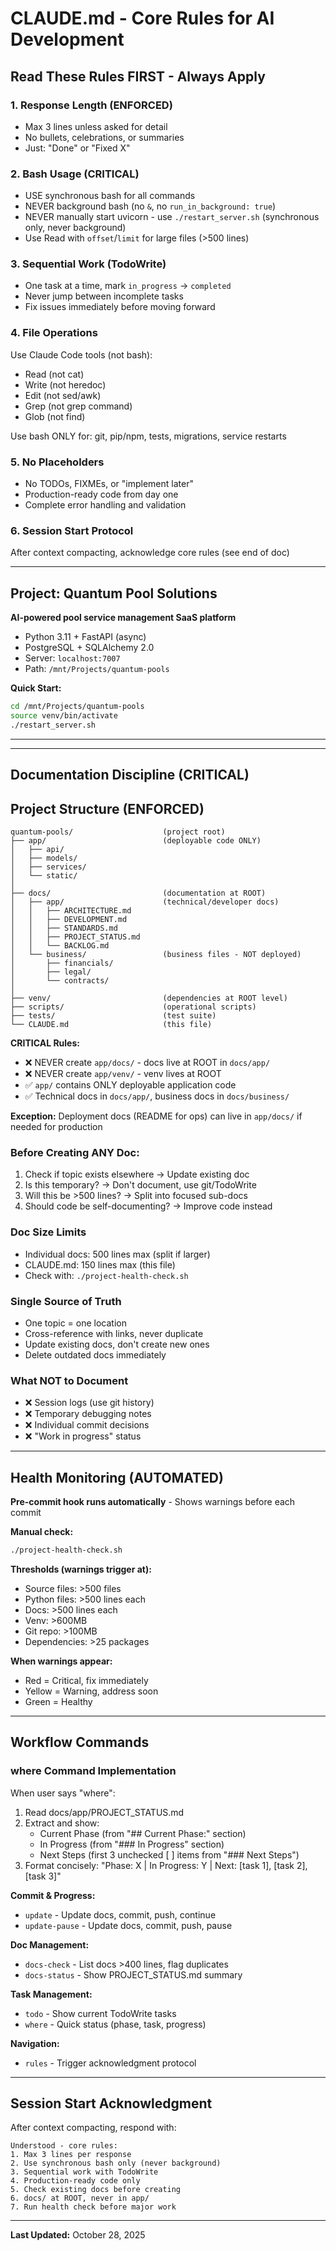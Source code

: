 # CLAUDE.md - Core Rules for AI Development

## Read These Rules FIRST - Always Apply

### 1. Response Length (ENFORCED)
- Max 3 lines unless asked for detail
- No bullets, celebrations, or summaries
- Just: "Done" or "Fixed X"

### 2. Bash Usage (CRITICAL)
- USE synchronous bash for all commands
- NEVER background bash (no `&`, no `run_in_background: true`)
- NEVER manually start uvicorn - use `./restart_server.sh` (synchronous only, never background)
- Use Read with `offset`/`limit` for large files (>500 lines)

### 3. Sequential Work (TodoWrite)
- One task at a time, mark `in_progress` → `completed`
- Never jump between incomplete tasks
- Fix issues immediately before moving forward

### 4. File Operations
Use Claude Code tools (not bash):
- Read (not cat)
- Write (not heredoc)
- Edit (not sed/awk)
- Grep (not grep command)
- Glob (not find)

Use bash ONLY for: git, pip/npm, tests, migrations, service restarts

### 5. No Placeholders
- No TODOs, FIXMEs, or "implement later"
- Production-ready code from day one
- Complete error handling and validation

### 6. Session Start Protocol
After context compacting, acknowledge core rules (see end of doc)

---

## Project: Quantum Pool Solutions

**AI-powered pool service management SaaS platform**
- Python 3.11 + FastAPI (async)
- PostgreSQL + SQLAlchemy 2.0
- Server: `localhost:7007`
- Path: `/mnt/Projects/quantum-pools`

**Quick Start:**
```bash
cd /mnt/Projects/quantum-pools
source venv/bin/activate
./restart_server.sh
```

---


---

## Documentation Discipline (CRITICAL)
## Project Structure (ENFORCED)
```
quantum-pools/                    (project root)
├── app/                          (deployable code ONLY)
│   ├── api/
│   ├── models/
│   ├── services/
│   └── static/
│
├── docs/                         (documentation at ROOT)
│   ├── app/                      (technical/developer docs)
│   │   ├── ARCHITECTURE.md
│   │   ├── DEVELOPMENT.md
│   │   ├── STANDARDS.md
│   │   ├── PROJECT_STATUS.md
│   │   └── BACKLOG.md
│   └── business/                 (business files - NOT deployed)
│       ├── financials/
│       ├── legal/
│       └── contracts/
│
├── venv/                         (dependencies at ROOT level)
├── scripts/                      (operational scripts)
├── tests/                        (test suite)
└── CLAUDE.md                     (this file)
```

**CRITICAL Rules:**
- ❌ NEVER create `app/docs/` - docs live at ROOT in `docs/app/`
- ❌ NEVER create `app/venv/` - venv lives at ROOT
- ✅ `app/` contains ONLY deployable application code
- ✅ Technical docs in `docs/app/`, business docs in `docs/business/`

**Exception:** Deployment docs (README for ops) can live in `app/docs/` if needed for production

### Before Creating ANY Doc:
1. Check if topic exists elsewhere → Update existing doc
2. Is this temporary? → Don't document, use git/TodoWrite
3. Will this be >500 lines? → Split into focused sub-docs
4. Should code be self-documenting? → Improve code instead

### Doc Size Limits
- Individual docs: 500 lines max (split if larger)
- CLAUDE.md: 150 lines max (this file)
- Check with: `./project-health-check.sh`

### Single Source of Truth
- One topic = one location
- Cross-reference with links, never duplicate
- Update existing docs, don't create new ones
- Delete outdated docs immediately

### What NOT to Document
- ❌ Session logs (use git history)
- ❌ Temporary debugging notes
- ❌ Individual commit decisions
- ❌ "Work in progress" status

---

## Health Monitoring (AUTOMATED)

**Pre-commit hook runs automatically** - Shows warnings before each commit

**Manual check:**
```bash
./project-health-check.sh
```

**Thresholds (warnings trigger at):**
- Source files: >500 files
- Python files: >500 lines each
- Docs: >500 lines each
- Venv: >600MB
- Git repo: >100MB
- Dependencies: >25 packages

**When warnings appear:**
- Red = Critical, fix immediately
- Yellow = Warning, address soon
- Green = Healthy

---

## Workflow Commands

### where Command Implementation
When user says "where":
1. Read docs/app/PROJECT_STATUS.md
2. Extract and show:
   - Current Phase (from "## Current Phase:" section)
   - In Progress (from "### In Progress" section)  
   - Next Steps (first 3 unchecked [ ] items from "### Next Steps")
3. Format concisely: "Phase: X | In Progress: Y | Next: [task 1], [task 2], [task 3]"

**Commit & Progress:**
- `update` - Update docs, commit, push, continue
- `update-pause` - Update docs, commit, push, pause

**Doc Management:**
- `docs-check` - List docs >400 lines, flag duplicates
- `docs-status` - Show PROJECT_STATUS.md summary

**Task Management:**
- `todo` - Show current TodoWrite tasks
- `where` - Quick status (phase, task, progress)

**Navigation:**
- `rules` - Trigger acknowledgment protocol

---

## Session Start Acknowledgment

After context compacting, respond with:
```
Understood - core rules:
1. Max 3 lines per response
2. Use synchronous bash only (never background)
3. Sequential work with TodoWrite
4. Production-ready code only
5. Check existing docs before creating
6. docs/ at ROOT, never in app/
7. Run health check before major work
```

---

**Last Updated:** October 28, 2025
